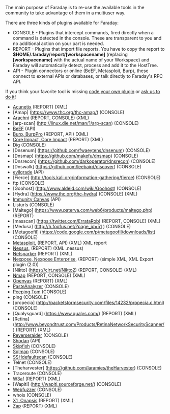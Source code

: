 The main purpose of Faraday is to re-use the available tools in the community to take advantage of them in a multiuser way.

<a name="types"></a>
There are three kinds of plugins available for Faraday:

 * CONSOLE - Plugins that intercept commands, fired directly when a command is detected in the console. These are transparent to you and no additional action on your part is needed.
 * REPORT - Plugins that import file reports. You have to copy the report to **$HOME/.faraday/report/[workspacename]** (replacing **[workspacename]** with the actual name of your Workspace) and Faraday will automatically detect, process and add it to the HostTree.
 * API - Plugin connectors or online (BeEF, Metasploit, Burp), these connect to external APIs or databases, or talk directly to Faraday's RPC API.

If you think your favorite tool is missing [code your own plugin](https://github.com/infobyte/faraday/wiki/Basic-plugin-development) or [ask us to do it](https://github.com/infobyte/faraday/issues/new)!

* [Acunetix](https://twitter.com/acunetix) (REPORT) (XML)
* [Amap] (https://www.thc.org/thc-amap/) (CONSOLE)
* [Arachni](https://twitter.com/ArachniScanner) (REPORT, CONSOLE) (XML)
* [arp-scan] (http://linux.die.net/man/1/arp-scan) (CONSOLE)
* [BeEF](https://twitter.com/beefproject) (API)
* [Burp, BurpPro](https://twitter.com/Burp_Suite) (REPORT, API) (XML)
* [Core Impact, Core Impact](https://twitter.com/CoreSecurity) (REPORT) (XML)
* Dig (CONSOLE)
* [Dnsenum] (https://github.com/fwaeytens/dnsenum) (CONSOLE)
* [Dnsmap] (https://github.com/makefu/dnsmap) (CONSOLE)
* [Dnsrecon] (https://github.com/darkoperator/dnsrecon) (CONSOLE)
* [Dnswalk] (https://github.com/leebaird/discover) (CONSOLE)
* [evilgrade](http://twitter.com/infobytesec) (API)
* [Fierce] (http://tools.kali.org/information-gathering/fierce) (CONSOLE)
* ftp (CONSOLE)
* [Goohost] (http://www.aldeid.com/wiki/Goohost) (CONSOLE)
* [Hydra] (https://www.thc.org/thc-hydra) (CONSOLE) (XML)
* [Immunity Canvas](http://www.immunityinc.com/products/canvas/) (API)
* Listurls (CONSOLE)
* [Maltego] (https://www.paterva.com/web6/products/maltego.php) (REPORT)
* [masscan] (https://twitter.com/ErrataRob) (REPORT, CONSOLE) (XML)
* [Medusa] (http://h.foofus.net/?page_id=51 ) (CONSOLE)
* [Metagoofil] (https://code.google.com/p/metagoofil/downloads/list) (CONSOLE)
* [Metasploit](https://twitter.com/metasploit), (REPORT, API) (XML) XML report
* [Nessus](https://twitter.com/tenablesecurity), (REPORT) (XML .nessus)
* [Netsparker](https://twitter.com/Netsparker) (REPORT) (XML)
* [Nexpose, Nexpose Enterprise](https://twitter.com/rapid7), (REPORT) (simple XML, XML Export plugin (2.0))
* [Nikto] (https://cirt.net/Nikto2) (REPORT, CONSOLE) (XML)
* [Nmap](https://twitter.com/nmap) (REPORT, CONSOLE) (XML)
* [Openvas](https://twitter.com/openvas) (REPORT) (XML)
* [PasteAnalyzer](https://github.com/Ezequieltbh/pasteAnalyzer) (CONSOLE)
* [Peeping Tom](https://bitbucket.org/LaNMaSteR53/peepingtom/) (CONSOLE)
* ping (CONSOLE)
* [propecia] (http://packetstormsecurity.com/files/14232/propecia.c.html) (CONSOLE)
* [Qualysguard] (https://www.qualys.com/) (REPORT) (XML)
* [Retina] (http://www.beyondtrust.com/Products/RetinaNetworkSecurityScanner/) (REPORT) (XML)
* [Reverseraider](http://sourceforge.net/projects/complemento/files/) (CONSOLE)
* [Shodan](https://twitter.com/shodanhq) (API)
* [Skipfish](https://code.google.com/p/skipfish/) (CONSOLE)
* [Sqlmap](https://twitter.com/sqlmap) (CONSOLE)
* [SSHdefaultscan](https://github.com/atarantini/sshdefaultscan) (CONSOLE)
* Telnet (CONSOLE)
* [Theharvester] (https://github.com/laramies/theHarvester) (CONSOLE)
* Traceroute (CONSOLE)
* [W3af](https://twitter.com/w3af) (REPORT) (XML)
* [Wapiti] (http://wapiti.sourceforge.net/) (CONSOLE)
* [Webfuzzer](http://gunzip.altervista.org/g.php?f=projects#webfuzzer) (CONSOLE)
* whois (CONSOLE)
* [X1, Onapsis](https://twitter.com/onapsis) (REPORT) (XML)
* [Zap](https://twitter.com/zaproxy) (REPORT) (XML)